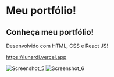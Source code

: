 # Meu portfólio!
## Conheça meu portfólio!

Desenvolvido com HTML, CSS e React JS!

https://lunardi.vercel.app

![Screenshot_5](https://github.com/user-attachments/assets/1413dce8-88c5-4343-818d-4b803146f35d)
![Screenshot_6](https://github.com/user-attachments/assets/905313e5-cce1-4f1a-ae3c-1e45feece11c)
